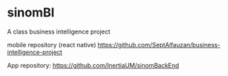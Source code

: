 # sinomBI
A class business intelligence project

mobile repository (react native)
https://github.com/SeptAlfauzan/business-intelligence-project

App repository:
https://github.com/InertiaUM/sinomBackEnd

